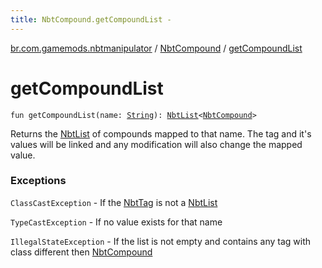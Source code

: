 ```yaml
---
title: NbtCompound.getCompoundList - 
---
```


[br.com.gamemods.nbtmanipulator](../index.html) / [NbtCompound](index.html) / [getCompoundList](./get-compound-list.html)

# getCompoundList

`fun getCompoundList(name: `[`String`](https://kotlinlang.org/api/latest/jvm/stdlib/kotlin/-string/index.html)`): `[`NbtList`](../-nbt-list/index.html)`<`[`NbtCompound`](index.html)`>`

Returns the [NbtList](../-nbt-list/index.html) of compounds mapped to that name. The tag and it's values will be linked and any modification will
also change the mapped value.

### Exceptions

`ClassCastException` - If the [NbtTag](../-nbt-tag.html) is not a [NbtList](../-nbt-list/index.html)

`TypeCastException` - If no value exists for that name

`IllegalStateException` - If the list is not empty and contains any tag with class different then [NbtCompound](index.html)